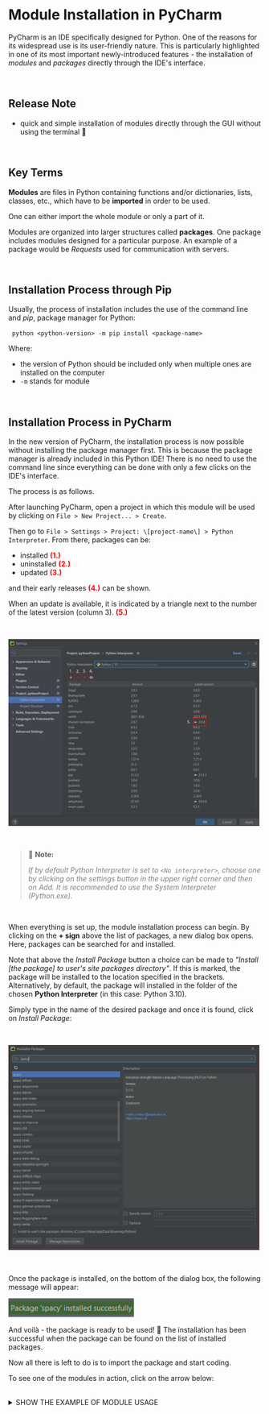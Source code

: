 # Module Installation in PyCharm

PyCharm is an IDE specifically designed for Python. One of the reasons for its widespread use is its user-friendly nature. This is particularly highlighted in one of its most important newly-introduced features - the installation of *modules* and *packages* directly through the IDE's interface.

<br>

## Release Note

* quick and simple installation of modules directly through the GUI without using the terminal :rocket:

<br>

## Key Terms

**Modules** are files in Python containing functions and/or dictionaries, lists, classes, etc., which have to be **imported** in order to be used. 

One can either import the whole module or only a part of it.

Modules are organized into larger structures called **packages**. One package includes modules designed for a particular purpose. An example of a package would be *Requests* used for communication with servers.

<br>

## Installation Process through Pip

Usually, the process of installation includes the use of the command line and *pip*, package manager for Python:
<br>

```
 python <python-version> -m pip install <package-name>
```

Where:

* the version of Python should be included only when multiple ones are installed on the computer
* `-m` stands for module

<br>

## Installation Process in PyCharm

In the new version of PyCharm, the installation process is now possible without installing the package manager first. This is because the package manager is already included in this Python IDE! There is no need to use the command line since everything can be done with only a few clicks on the IDE's interface.

The process is as follows.

After launching PyCharm, open a project in which this module will be used by clicking on `File > New Project... > Create`. 

Then go to `File > Settings > Project: \[project-name\] > Python Interpreter`. From there, packages can be:

* installed <span style="color:red">**(1.)**</span>
* uninstalled <span style="color:red">**(2.)**</span>
* updated <span style="color:red">**(3.)**</span>

and their early releases <span style="color:red">**(4.)**</span> can be shown.

When an update is available, it is indicated by a triangle next to the number of the latest version (column 3). <span style="color:red">**(5.)**</span>

<br>

![Package Manager](https://github.com/thlupic2703/task/blob/master/images/module_manager.PNG?raw=true)

<br>

> :pushpin: **Note:**
>
><span style="color:grey">*If by default Python Interpreter is set to `<No interpreter>`, choose one by clicking on the settings button in the upper right corner and then on *Add*. It is recommended to use the System Interpreter (Python.exe).*</span>

<br>

When everything is set up, the module installation process can begin. By clicking on the **+ sign** above the list of packages, a new dialog box opens. Here, packages can be searched for and installed. 

Note that above the *Install Package* button a choice can be made to *"Install [the package] to user's site packages directory"*. If this is marked, the package will be installed to the location specified in the brackets. Alternatively, by default, the package will installed in the folder of the chosen **Python Interpreter** (in this case: Python 3.10).

Simply type in the name of the desired package and once it is found, click on *Install Package*:

<br>

![Installing a New Package](https://github.com/thlupic2703/task/blob/master/images/spacy.PNG?raw=true)

<br>

Once the package is installed, on the bottom of the dialog box, the following message will appear:
<br>

![Successful Installation](https://github.com/thlupic2703/task/blob/master/images/success.PNG?raw=true)
<br>

And voilà - the package is ready to be used! :tada: The installation has been successful when the package can be found on the list of installed packages.

Now all there is left to do is to import the package and start coding.

To see one of the modules in action, click on the arrow below:

<br>

<details>
  <summary markdown="span">SHOW THE EXAMPLE OF MODULE USAGE</summary>
<br>

When installing, for example, Spacy, as in the picture above, the English dictionary (en_core_web_sm) needs to be installed separately. This is done by writing and running the following code:
<br>

```python
import spacy
spacy.cli.download("en_core_web_sm")
```
<br>

Once everything is installed with no error messages popping up, the module and its dictionary can successfuly be used for natural language processing in Python:
<br>

```python
import spacy
nlp = spacy.load("en_core_web_sm")

doc = nlp("In 2020, Apple made a profit of $10 million dollars in the U.S. only.")

for token in doc:
    print(token.text, token.pos_, token.dep_)
```
</details>